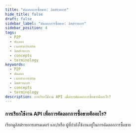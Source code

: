 ```yaml
---
title: "คัดลอกการซื้อขาย: ลิสต์รายการ"
hide_title: false
draft: false
sidebar_label: "คัดลอกการซื้อขาย: ลิสต์รายการ"
sidebar_position: 4
tags:
  - P2P
  - คัดลอก
  - เวลาทำการเทรด
  - ลิสต์รายการ
  - concepts
  - terminology
keywords:
  - P2P
  - คัดลอก
  - เวลาทำการเทรด
  - ลิสต์รายการ
  - concepts
  - terminology
description: การเรียกใช้งาน API เพื่อการคัดลอกการซื้อขายคืออะไร?
---
```


### การเรียกใช้งาน API เพื่อการคัดลอกการซื้อขายคืออะไร?

เรียกดูลิสต์รายการเทรดเดอร์ และ/หรือ ผู้ที่กำลังใช้งานอยู่ในการคัดลอกการซื้อขาย

